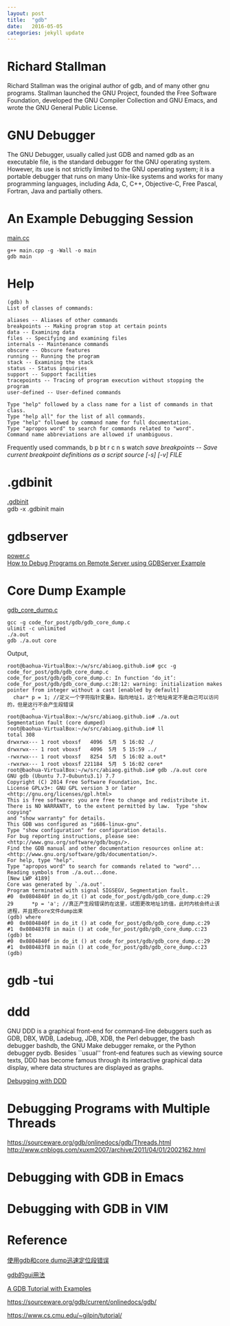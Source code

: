```yaml
---
layout: post
title:  "gdb"
date:   2016-05-05 
categories: jekyll update
---
```


# Richard Stallman 

Richard Stallman was the original author of gdb, and of many other gnu programs.
Stallman launched the GNU Project, founded the Free Software Foundation, developed the GNU Compiler Collection and GNU Emacs, and wrote the GNU General Public License.

# GNU Debugger

The GNU Debugger, usually called just GDB and named gdb as an executable file, is the standard debugger for the GNU operating system. However, its use is not strictly limited to the GNU operating system; it is a portable debugger that runs on many Unix-like systems and works for many programming languages, including Ada, C, C++, Objective-C, Free Pascal, Fortran, Java and partially others.


# An Example Debugging Session 

[main.cc](/code_for_post/gdb/main.cc)   

	g++ main.cpp -g -Wall -o main
	gdb main

# Help
	(gdb) h
	List of classes of commands:

	aliases -- Aliases of other commands
	breakpoints -- Making program stop at certain points
	data -- Examining data
	files -- Specifying and examining files
	internals -- Maintenance commands
	obscure -- Obscure features
	running -- Running the program
	stack -- Examining the stack
	status -- Status inquiries
	support -- Support facilities
	tracepoints -- Tracing of program execution without stopping the program
	user-defined -- User-defined commands

	Type "help" followed by a class name for a list of commands in that class.
	Type "help all" for the list of all commands.
	Type "help" followed by command name for full documentation.
	Type "apropos word" to search for commands related to "word".
	Command name abbreviations are allowed if unambiguous.

Frequently used commands,
	b
	p
	bt
	r
	c
	n
	s
	watch <var>
	save breakpoints -- Save current breakpoint definitions as a script
	source [-s] [-v] FILE

# .gdbinit

[.gdbinit](/code_for_post/gdb/.gdbinit)   
	gdb -x .gdbinit main

# gdbserver

[power.c](/code_for_post/gdb/power.c)   
[How to Debug Programs on Remote Server using GDBServer Example](http://www.thegeekstuff.com/2014/04/gdbserver-example/)

# Core Dump Example

[gdb_core_dump.c](/code_for_post/gdb/gdb_core_dump.c)   

	gcc -g code_for_post/gdb/gdb_core_dump.c 
	ulimit -c unlimited
	./a.out 
	gdb ./a.out core 

Output,

	root@baohua-VirtualBox:~/w/src/abiaog.github.io# gcc -g code_for_post/gdb/gdb_core_dump.c 
	code_for_post/gdb/gdb_core_dump.c: In function ‘do_it’:
	code_for_post/gdb/gdb_core_dump.c:28:12: warning: initialization makes pointer from integer without a cast [enabled by default]
	  char* p = 1; //定义一个字符指针变量a，指向地址1，这个地址肯定不是自己可以访问的，但是这行不会产生段错误
		    ^
	root@baohua-VirtualBox:~/w/src/abiaog.github.io# ./a.out 
	Segmentation fault (core dumped)
	root@baohua-VirtualBox:~/w/src/abiaog.github.io# ll
	total 308
	drwxrwx--- 1 root vboxsf   4096  5月  5 16:02 ./
	drwxrwx--- 1 root vboxsf   4096  5月  5 15:59 ../
	-rwxrwx--- 1 root vboxsf   8254  5月  5 16:02 a.out*
	-rwxrwx--- 1 root vboxsf 221184  5月  5 16:02 core*
	root@baohua-VirtualBox:~/w/src/abiaog.github.io# gdb ./a.out core 
	GNU gdb (Ubuntu 7.7-0ubuntu3.1) 7.7
	Copyright (C) 2014 Free Software Foundation, Inc.
	License GPLv3+: GNU GPL version 3 or later <http://gnu.org/licenses/gpl.html>
	This is free software: you are free to change and redistribute it.
	There is NO WARRANTY, to the extent permitted by law.  Type "show copying"
	and "show warranty" for details.
	This GDB was configured as "i686-linux-gnu".
	Type "show configuration" for configuration details.
	For bug reporting instructions, please see:
	<http://www.gnu.org/software/gdb/bugs/>.
	Find the GDB manual and other documentation resources online at:
	<http://www.gnu.org/software/gdb/documentation/>.
	For help, type "help".
	Type "apropos word" to search for commands related to "word"...
	Reading symbols from ./a.out...done.
	[New LWP 4189]
	Core was generated by `./a.out'.
	Program terminated with signal SIGSEGV, Segmentation fault.
	#0  0x0804840f in do_it () at code_for_post/gdb/gdb_core_dump.c:29
	29		*p = 'a'; //真正产生段错误的在这里，试图更改地址1的值，此时内核会终止该进程，并且把core文件dump出来
	(gdb) where
	#0  0x0804840f in do_it () at code_for_post/gdb/gdb_core_dump.c:29
	#1  0x080483f8 in main () at code_for_post/gdb/gdb_core_dump.c:23
	(gdb) bt
	#0  0x0804840f in do_it () at code_for_post/gdb/gdb_core_dump.c:29
	#1  0x080483f8 in main () at code_for_post/gdb/gdb_core_dump.c:23
	(gdb) 


# gdb -tui 

# ddd
GNU DDD is a graphical front-end for command-line debuggers such as GDB, DBX, WDB, Ladebug, JDB, XDB, the Perl debugger, the bash debugger bashdb, the GNU Make debugger remake, or the Python debugger pydb. Besides ``usual'' front-end features such as viewing source texts, DDD has become famous through its interactive graphical data display, where data structures are displayed as graphs.

[Debugging with DDD](http://www.gnu.org/software/ddd/manual/html_mono/ddd.html)

# Debugging Programs with Multiple Threads
https://sourceware.org/gdb/onlinedocs/gdb/Threads.html
http://www.cnblogs.com/xuxm2007/archive/2011/04/01/2002162.html

# Debugging with GDB in Emacs

# Debugging with GDB in VIM


# Reference
[使用gdb和core dump迅速定位段错误](http://my.oschina.net/michaelyuanyuan/blog/68618)

[gdb的gui用法](http://www.cnblogs.com/xuxm2007/archive/2011/08/13/2137055.html)

[A GDB Tutorial with Examples](http://www.cprogramming.com/gdb.html)

https://sourceware.org/gdb/current/onlinedocs/gdb/

https://www.cs.cmu.edu/~gilpin/tutorial/


